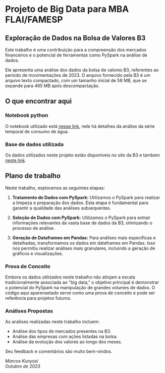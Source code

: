 # Projeto de Big Data para MBA FLAI/FAMESP

## **Exploração de Dados na Bolsa de Valores B3**

Este trabalho é uma contribuição para a compreensão dos mercados financeiros e o potencial de ferramentas como PySpark na análise de dados.

Ele apresenta uma análise dos dados da bolsa de valores B3, referentes ao período de movimentações de 2023.
O arquivo fornecido pela B3 é um arquivo texto compactado, com um tamanho inicial de 58 MB, que se expande para 465 MB após descompactação.

## O que encontrar aqui

### Notebook python
O notebook utilizado está [nesse link](https://bit.ly/kunyosi_mba_nb_bd), nele há detalhes da análise da série temporal de consumo de água.

### Base de dados utilizada 
Os dados utilizados neste projeto estão disponíveis no site da B3 e tambem [neste link](https://drive.google.com/file/d/1ZWxJCKOgXmBnzkAa5GP2IhdDFCl4PEOw).


## **Plano de trabalho**

Neste trabalho, exploramos as seguintes etapas:

1. **Tratamento de Dados com PySpark:**
Utilizamos o PySpark para realizar a limpeza e preparação dos dados.
Esta etapa é fundamental para garantir a qualidade das análises subsequentes.

2. **Seleção de Dados com PySpark:**
Utilizamos o PySpark para extrair informações relevantes da vasta base de dados da B3, otimizando o processo de análise.

3. **Geração de Dataframes em Pandas:**
Para análises mais específicas e detalhadas, transformamos os dados em dataframes em Pandas.
Isso nos permitiu realizar análises mais granulares, incluindo a geração de gráficos e visualizações.

### **Prova de Conceito**

Embora os dados utilizados neste trabalho não atinjam a escala tradicionalmente associada ao "big data,"
o objetivo principal é demonstrar o potencial do PySpark na manipulação de grandes volumes de dados.
O código aqui aparensetado serve como uma prova de conceito e pode ser referência para projetos futuros.

### **Análises Propostas**

As análises realizadas neste trabalho incluem:

- Análise dos tipos de mercados presentes na B3.
- Análise das empresas com ações listadas na bolsa.
- Análise da evolução dos valores ao longo dos meses.

Seu feedback e comentários são muito bem-vindos.

*Marcos Kunyosi*  
*Outubro de 2023*
